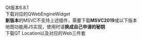 Qt版本6.8.1  <br>
下载对应的QWebEngineWidget <br>
**新版本**的MSVC不支持上述插件，需要下载**MSVC2019**或以下版本 <br>
地图功能用JS实现，使用时请**换成自己申请的秘钥** <br>
下载QT Location以及对应的Web三件套 <br>
